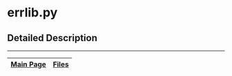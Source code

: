 # errlib.py #



## Detailed Description ##




---
| [Main Page](ambhas.md) | [Files](ambhas_files.md) |
|:-----------------------|:-------------------------|